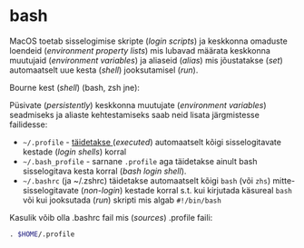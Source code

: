 # bash



MacOS toetab sisselogimise skripte (_login scripts_) ja keskkonna omaduste loendeid (_environment property lists_) mis lubavad määrata keskkonna muutujaid (_environment variables_) ja aliaseid (_alias_)  mis jõustatakse (_set_)  automaatselt uue kesta (_shell_) jooksutamisel (_run_).

Bourne kest (_shell_) (bash, zsh jne):

Püsivate (_persistently_) keskkonna muutujate (_environment variables_)  seadmiseks ja aliaste kehtestamiseks saab neid lisata järgmistesse failidesse:

* &#x20;`~/.profile` - [täidetakse ](../../terminid/sonastik/taeitmine-execution.md)(_executed_) automaatselt kõigi sisselogitavate kestade (_login shells_) korral
* `~/.bash_profile` - sarnane `.profile` aga täidetakse ainult bash sisselogitava kesta korral (_bash login shell_).
* &#x20;`~/.bashrc` (ja  \~/.zshrc) täidetakse automaatselt kõigi `bash` (või `zhs`) mitte-sisselogitavate (_non-login_) kestade korral s.t. kui kirjutada käsureal `bash` või kui jooksutada (_run_) skripti mis algab `#!/bin/bash`&#x20;

Kasulik võib olla .bashrc fail mis (_sources_) .profile faili:

```bash
​. $HOME/.profile
```



